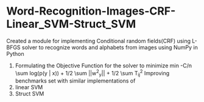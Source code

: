# Word-Recognition-Images-CRF-Linear_SVM-Struct_SVM
Created a module for implementing
Conditional random fields(CRF) using L-BFGS solver to recognize words and alphabets from images using NumPy in Python
  1. Formulating the Objective Function for the solver to minimize 
     min -C/n \sum log(p(y | x)) + 1/2 \sum ||w<sup>2</sup><sub>y</sub>|| + 1/2 \sum T<sub>ij</sub><sup>2</sup>
Improving benchmarks set with similar implementations of
1. linear SVM
2. Struct SVM
